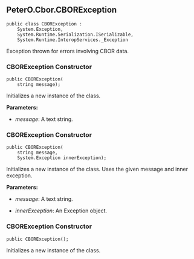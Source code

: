 ## PeterO.Cbor.CBORException

    public class CBORException :
        System.Exception,
        System.Runtime.Serialization.ISerializable,
        System.Runtime.InteropServices._Exception

Exception thrown for errors involving CBOR data.

### CBORException Constructor

    public CBORException(
        string message);

Initializes a new instance of the class.

<b>Parameters:</b>

 * <i>message</i>: A text string.

### CBORException Constructor

    public CBORException(
        string message,
        System.Exception innerException);

Initializes a new instance of the class. Uses the given message and inner exception.

<b>Parameters:</b>

 * <i>message</i>: A text string.

 * <i>innerException</i>: An Exception object.

### CBORException Constructor

    public CBORException();

Initializes a new instance of the class.

